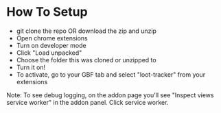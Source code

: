 # How To Setup

- git clone the repo OR download the zip and unzip
- Open chrome extensions
- Turn on developer mode
- Click "Load unpacked"
- Choose the folder this was cloned or unzipped to
- Turn it on!
- To activate, go to your GBF tab and select "loot-tracker" from your extensions

Note: To see debug logging, on the addon page you'll see "Inspect views service worker" in the addon panel. Click service worker.